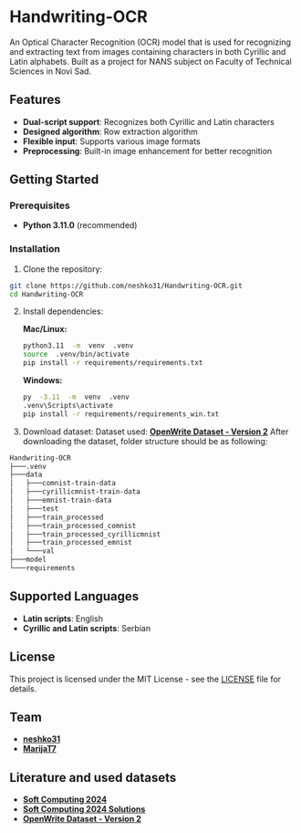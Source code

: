 # Handwriting-OCR

An Optical Character Recognition (OCR) model that is used for recognizing and extracting text from images containing characters in both Cyrillic and Latin alphabets. 
Built as a project for NANS subject on Faculty of Technical Sciences in Novi Sad.

## Features

- **Dual-script support**: Recognizes both Cyrillic and Latin characters
- **Designed algorithm**: Row extraction algorithm
- **Flexible input**: Supports various image formats
- **Preprocessing**: Built-in image enhancement for better recognition

## Getting Started

### Prerequisites

- **Python 3.11.0** (recommended)

### Installation

1. Clone the repository:
```bash
git clone https://github.com/neshko31/Handwriting-OCR.git
cd Handwriting-OCR
```

2. Install dependencies:

   **Mac/Linux:**
   ```bash
   python3.11  -m  venv  .venv
   source  .venv/bin/activate
   pip install -r requirements/requirements.txt
   ```
   
   **Windows:**
   ```bash
   py  -3.11  -m  venv  .venv
   .venv\Scripts\activate
   pip install -r requirements/requirements_win.txt
   ```

3. Download dataset:
Dataset used: **[OpenWrite Dataset - Version 2](https://www.kaggle.com/datasets/nenadlukic/openwrite-dataset/versions/2)**
After downloading the dataset, folder structure should be as following:
```bash
Handwriting-OCR
├───.venv
├───data
│   ├───comnist-train-data
│   ├───cyrillicmnist-train-data
│   ├───emnist-train-data
│   ├───test
│   ├───train_processed
│   ├───train_processed_comnist
│   ├───train_processed_cyrillicmnist
│   ├───train_processed_emnist
│   └───val
├───model
└───requirements
```

## Supported Languages

- **Latin scripts**: English
- **Cyrillic and Latin scripts**: Serbian

## License

This project is licensed under the MIT License - see the [LICENSE](LICENSE) file for details.

## Team

- **[neshko31](https://github.com/neshko31)**
- **[MarijaT7](https://github.com/MarijaT7)**

## Literature and used datasets
- **[Soft Computing 2024](https://github.com/ftn-ai-lab/sc-2024)**
- **[Soft Computing 2024 Solutions](https://github.com/neshko31/sc-2024-resenja)**
- **[OpenWrite Dataset - Version 2](https://www.kaggle.com/datasets/nenadlukic/openwrite-dataset/versions/2)**
